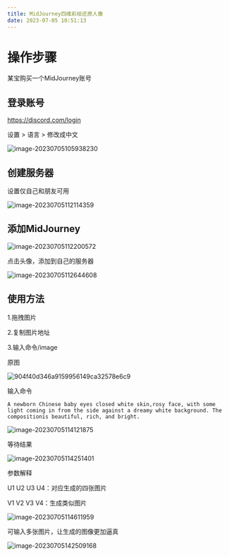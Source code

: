 ```yaml
---
title: MidJourney四维彩绘还原人像
date: 2023-07-05 10:51:13
---
```


# 操作步骤

某宝购买一个MidJourney账号

## 登录账号

https://discord.com/login

设置 > 语言 > 修改成中文

![image-20230705105938230](http://cxy-csx.top/image-20230705105938230.png)

## 创建服务器

设置仅自己和朋友可用

![image-20230705112114359](http://cxy-csx.top/image-20230705112114359.png)

## 添加MidJourney

![image-20230705112200572](http://cxy-csx.top/image-20230705112200572.png)

点击头像，添加到自己的服务器

![image-20230705112644608](http://cxy-csx.top/image-20230705112644608.png)

## 使用方法

1.拖拽图片

2.复制图片地址

3.输入命令/image

原图

![904f40d346a9159956149ca32578e6c9](http://cxy-csx.top/904f40d346a9159956149ca32578e6c9.png)



输入命令

```
A newborn Chinese baby eyes closed white skin,rosy face, with some light coming in from the side against a dreamy white background. The compositionis beautiful, rich, and bright.
```

![image-20230705114121875](http://cxy-csx.top/image-20230705114121875.png)

等待结果

![image-20230705114251401](http://cxy-csx.top/image-20230705114251401.png)

参数解释

U1 U2 U3 U4：对应生成的四张图片

V1 V2 V3 V4：生成类似图片

![image-20230705114611959](http://cxy-csx.top/image-20230705114611959.png)

可输入多张图片，让生成的图像更加逼真

![image-20230705142509168](http://cxy-csx.top/image-20230705142509168.png)
